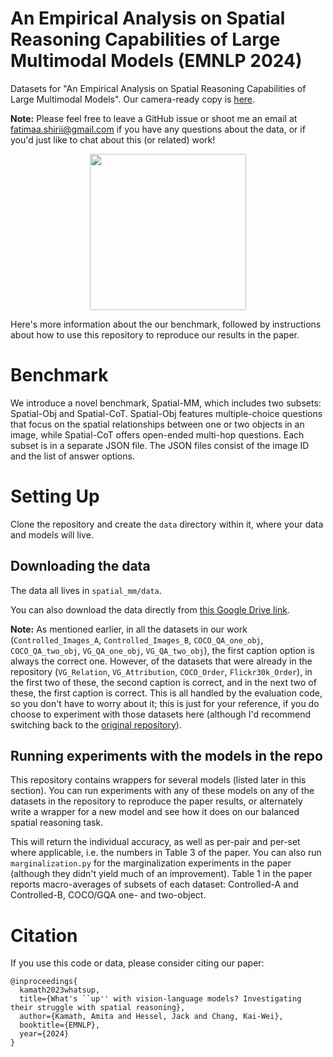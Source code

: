 # An Empirical Analysis on Spatial Reasoning Capabilities of Large Multimodal Models (EMNLP 2024)

Datasets for "An Empirical Analysis on Spatial Reasoning Capabilities of Large Multimodal Models". Our camera-ready copy is [here](https://arxiv.org/submit/5988550). 


**Note:** Please feel free to leave a GitHub issue or shoot me an email at [fatimaa.shirii@gmail.com](mailto:fatimaa.shirii@gmail.com) if you have any questions about the data, or if you'd just like to chat about this (or related) work!

<p align="center">
<img src="figures/teaser.jpg" width="250">
</p>

Here's more information about the our benchmark, followed by instructions about how to use this repository to reproduce our results in the paper. 

# Benchmark
We introduce a novel benchmark, Spatial-MM, which includes two subsets: Spatial-Obj and Spatial-CoT. Spatial-Obj features multiple-choice questions that focus on the spatial relationships between one or two objects in an image, while Spatial-CoT offers
open-ended multi-hop questions.
Each subset is in a separate JSON file. The JSON files consist of the image ID and the list of answer options.


# Setting Up
Clone the repository and create the `data` directory within it, where your data and models will live. 
## Downloading the data
The data all lives in `spatial_mm/data`. 


You can also download the data directly from [this Google Drive link](https://drive.google.com/drive/u/3/folders/164q6X9hrvP-QYpi3ioSnfMuyHpG5oRkZ).

**Note:** As mentioned earlier, in all the datasets in our work (`Controlled_Images_A`, `Controlled_Images_B`, `COCO_QA_one_obj`, `COCO_QA_two_obj`, `VG_QA_one_obj`, `VG_QA_two_obj`), the first caption option is always the correct one. However, of the datasets that were already in the repository (`VG_Relation`, `VG_Attribution`, `COCO_Order`, `Flickr30k_Order`), in the first two of these, the second caption is correct, and in the next two of these, the first caption is correct. This is all handled by the evaluation code, so you don't have to worry about it; this is just for your reference, if you do choose to experiment with those datasets here (although I'd recommend switching back to the [original repository](https://github.com/mertyg/vision-language-models-are-bows)). 

## Running experiments with the models in the repo
This repository contains wrappers for several models (listed later in this section). You can run experiments with any of these models on any of the datasets in the repository to reproduce the paper results, or alternately write a wrapper for a new model and see how it does on our balanced spatial reasoning task. 


This will return the individual accuracy, as well as per-pair and per-set where applicable, i.e. the numbers in Table 3 of the paper. You can also run `marginalization.py` for the marginalization experiments in the paper (although they didn't yield much of an improvement). Table 1 in the paper reports macro-averages of subsets of each dataset: Controlled-A and Controlled-B, COCO/GQA one- and two-object. 



# Citation
If you use this code or data, please consider citing our paper:
```
@inproceedings{
  kamath2023whatsup,
  title={What's ``up'' with vision-language models? Investigating their struggle with spatial reasoning},
  author={Kamath, Amita and Hessel, Jack and Chang, Kai-Wei},
  booktitle={EMNLP},
  year={2024}
}
```
